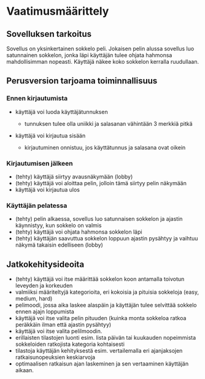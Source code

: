 # Vaatimusmäärittely

## Sovelluksen tarkoitus

Sovellus on yksinkertainen sokkelo peli. Jokaisen pelin alussa sovellus luo satunnainen sokkelon, jonka läpi käyttäjän tulee ohjata hahmonsa mahdollisimman nopeasti. Käyttäjä näkee koko sokkelon kerralla ruudullaan.

## Perusversion tarjoama toiminnallisuus

### Ennen kirjautumista

- käyttäjä voi luoda käyttäjätunnuksen
  - tunnuksen tulee olla uniikki ja salasanan vähintään 3 merkkiä pitkä

- käyttäjä voi kirjautua sisään
  - kirjautuminen onnistuu, jos käyttätunnus ja salasana ovat oikein

### Kirjautumisen jälkeen

- (tehty) käyttäjä siirtyy avausnäkymään (lobby)
- (tehty) käyttäjä voi aloittaa pelin, jolloin tämä siirtyy pelin näkymään
- käyttäjä voi kirjautua ulos

### Käyttäjän pelatessa

- (tehty) pelin alkaessa, sovellus luo satunnaisen sokkelon ja ajastin käynnistyy, kun sokkelo on valmis
- (tehty) käyttäjä voi ohjata hahmonsa sokkelon läpi
- (tehty) käyttäjän saavuttua sokkelon loppuun ajastin pysähtyy ja vaihtuu näkymä takaisin edelliseen (lobby) 

## Jatkokehitysideoita

- (tehty) käyttäjä voi itse määrittää sokkelon koon antamalla toivotun leveyden ja korkeuden
- valmiiksi määriteltyjä kategorioita, eri kokoisia ja pituisia sokkeloja (easy, medium, hard)
- pelimoodi, jossa aika laskee alaspäin ja käyttäjän tulee selvittää sokkelo ennen ajajn loppumista
- käyttäjä voi itse valita pelin pituuden (kuinka monta sokkeloa ratkoa peräkkäin ilman että ajastin pysähtyy)
- käyttäjä voi itse valita pelilmoodin.
- erillaisten tilastojen luonti esim. lista päivän tai kuukauden nopeimmista sokkeloiden ratkojista kategoria kohtaisesti
- tilastoja käyttäjän kehityksestä esim. vertailemalla eri ajanjaksojen ratkaisunopeuksien keskiarvoja
- optimaalisen ratkaisun ajan laskeminen ja sen vertaaminen käyttäjän aikaan.
